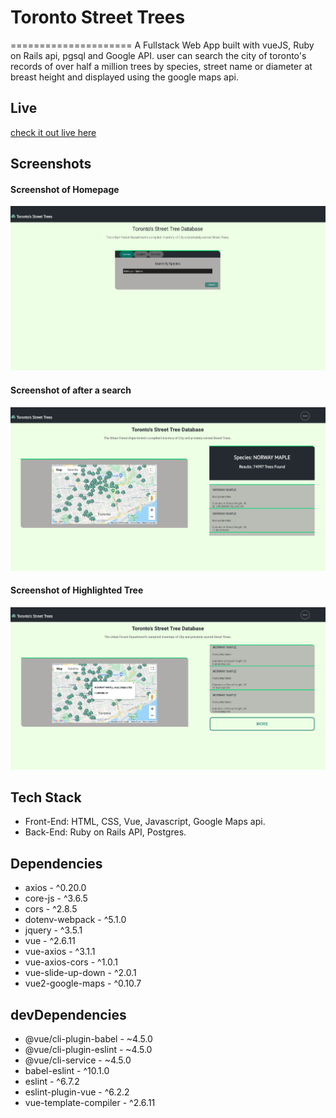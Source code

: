 
# Toronto Street Trees
=====================
A Fullstack Web App built with vueJS, Ruby on Rails api, pgsql and Google API. user can search the city of toronto's records of over half a million trees by species, street name or diameter at breast height and displayed using the google maps api.

## Live
  [check it out live here](https://blooming-basin-75721.herokuapp.com/)

## Screenshots
#### Screenshot of Homepage
![`Screenshot of search page`](docs/ssn1.png)
#### Screenshot of after a search
![`Screenshot of after search`](docs/ssn2.png)
#### Screenshot of Highlighted Tree
![`Sceenshot of highlighted tree`](docs/ssn3.png)


## Tech Stack
* Front-End: HTML, CSS, Vue, Javascript, Google Maps api.
* Back-End: Ruby on Rails API, Postgres.



## Dependencies
  *  axios - ^0.20.0
  *  core-js - ^3.6.5
  *  cors - ^2.8.5
  *  dotenv-webpack - ^5.1.0
  *  jquery - ^3.5.1
  *  vue - ^2.6.11
  *  vue-axios - ^3.1.1
  *  vue-axios-cors - ^1.0.1
  *  vue-slide-up-down - ^2.0.1
  *  vue2-google-maps - ^0.10.7


## devDependencies
  *  @vue/cli-plugin-babel - ~4.5.0
  *  @vue/cli-plugin-eslint - ~4.5.0
  *  @vue/cli-service - ~4.5.0
  *  babel-eslint - ^10.1.0
  *  eslint - ^6.7.2
  *  eslint-plugin-vue - ^6.2.2
  *  vue-template-compiler - ^2.6.11
